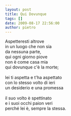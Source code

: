 ```yaml
---
layout: post
title: Qui Dovunque
tags: []
date: 2009-08-17 22:56:00
author: pietro
---
```

Aspetteresti altrove<br/>in un luogo che non sia<br/>da nessuna parte,<br/>qui ogni giorno piove<br/>non è come casa mia<br/>qui dovunque c'è la morte;<br/><br/>lei ti aspetta e t'ha aspettato<br/>con lo stesso volto di ieri<br/>un desiderio e una promessa<br/><br/>il suo volto è spettinato<br/>e i suoi occhi paion veri<br/>perché lei è, sempre la stessa.
